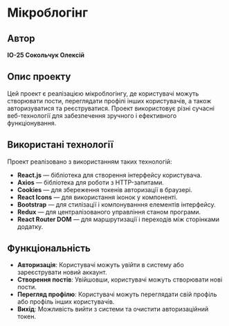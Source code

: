 # Мікроблогінг

## Автор

**ІО-25 Сокольчук Олексій**

## Опис проекту

Цей проект є реалізацією мікроблогінгу, де користувачі можуть створювати пости, переглядати профілі інших користувачів, а також авторизуватися та реєструватися. Проект використовує різні сучасні веб-технології для забезпечення зручного і ефективного функціонування.

## Використані технології

Проект реалізовано з використанням таких технологій:

- **React.js** — бібліотека для створення інтерфейсу користувача.
- **Axios** — бібліотека для роботи з HTTP-запитами.
- **Cookies** — для збереження токенів авторизації в браузері.
- **React Icons** — для використання іконок у компоненті.
- **Bootstrap** — для стилізації і компонуванння елементів інтерфейсу.
- **Redux** — для централізованого управління станом програми.
- **React Router DOM** — для маршрутизації і переходів між сторінками додатку.

## Функціональність

- **Авторизація**: Користувачі можуть увійти в систему або зареєструвати новий аккаунт.
- **Створення постів**: Увійшовши, користувачі можуть створювати нові пости.
- **Перегляд профілю**: Користувачі можуть переглядати свій профіль або профіль інших користувачів.
- **Вихід**: Можливість вийти з системи та очистити авторизаційний токен.
